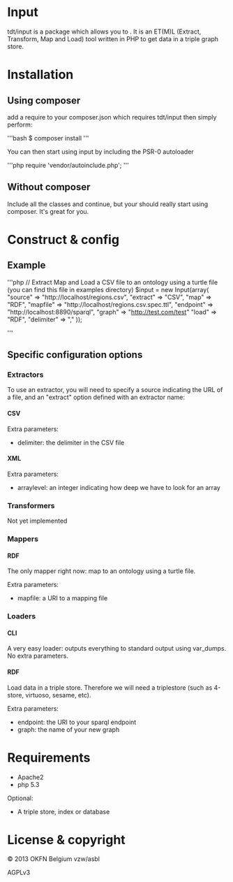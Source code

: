 Input
=====

tdt/input is a package which allows you to . It is an ET(M)L (Extract, Transform, Map and Load) tool written in PHP to get data in a triple graph store.



# Installation

## Using composer

add a require to your composer.json which requires tdt/input then simply perform:

'''bash
$ composer install
'''

You can then start using input by including the PSR-0 autoloader

'''php 
require 'vendor/autoinclude.php';
'''

## Without composer

Include all the classes and continue, but your should really start using composer. It's great for you. 


# Construct & config

## Example

'''php
// Extract Map and Load a CSV file to an ontology using a turtle file (you can find this file in examples directory)
$input = new Input(array(
         "source"    => "http://localhost/regions.csv",
         "extract"   => "CSV",
         "map"       => "RDF",
         "mapfile"   => "http://localhost/regions.csv.spec.ttl",
         "endpoint"  => "http://localhost:8890/sparql",
         "graph"     => "http://test.com/test"
         "load"      => "RDF",
         "delimiter" => ","
));

'''

## Specific configuration options

### Extractors

To use an extractor, you will need to specify a source indicating the URL of a file, and an "extract" option defined with an extractor name:

#### CSV

Extra parameters:

* delimiter: the delimiter in the CSV file

#### XML

Extra parameters:

* arraylevel: an integer indicating how deep we have to look for an array

### Transformers

Not yet implemented

### Mappers

#### RDF

The only mapper right now: map to an ontology using a turtle file.

Extra parameters:

* mapfile: a URI to a mapping file

### Loaders

#### CLI

A very easy loader: outputs everything to standard output using var_dumps. No extra parameters.

#### RDF

Load data in a triple store. Therefore we will need a triplestore (such as 4-store, virtuoso, sesame, etc).

Extra parameters:

* endpoint: the URI to your sparql endpoint
* graph: the name of your new graph


# Requirements

* Apache2
* php 5.3

Optional:

* A triple store, index or database

# License & copyright

© 2013 OKFN Belgium vzw/asbl

AGPLv3
 


